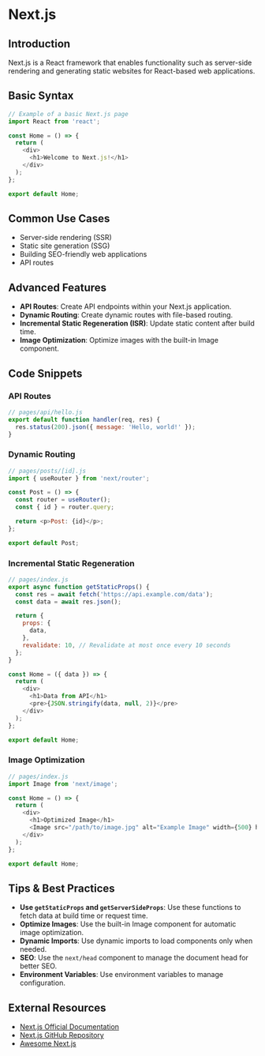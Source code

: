 # Next.js

## Introduction
Next.js is a React framework that enables functionality such as server-side rendering and generating static websites for React-based web applications.

## Basic Syntax
```javascript
// Example of a basic Next.js page
import React from 'react';

const Home = () => {
  return (
    <div>
      <h1>Welcome to Next.js!</h1>
    </div>
  );
};

export default Home;
```

## Common Use Cases
- Server-side rendering (SSR)
- Static site generation (SSG)
- Building SEO-friendly web applications
- API routes

## Advanced Features
- **API Routes**: Create API endpoints within your Next.js application.
- **Dynamic Routing**: Create dynamic routes with file-based routing.
- **Incremental Static Regeneration (ISR)**: Update static content after build time.
- **Image Optimization**: Optimize images with the built-in Image component.

## Code Snippets
### API Routes
```javascript
// pages/api/hello.js
export default function handler(req, res) {
  res.status(200).json({ message: 'Hello, world!' });
}
```

### Dynamic Routing
```javascript
// pages/posts/[id].js
import { useRouter } from 'next/router';

const Post = () => {
  const router = useRouter();
  const { id } = router.query;

  return <p>Post: {id}</p>;
};

export default Post;
```

### Incremental Static Regeneration
```javascript
// pages/index.js
export async function getStaticProps() {
  const res = await fetch('https://api.example.com/data');
  const data = await res.json();

  return {
    props: {
      data,
    },
    revalidate: 10, // Revalidate at most once every 10 seconds
  };
}

const Home = ({ data }) => {
  return (
    <div>
      <h1>Data from API</h1>
      <pre>{JSON.stringify(data, null, 2)}</pre>
    </div>
  );
};

export default Home;
```

### Image Optimization
```javascript
// pages/index.js
import Image from 'next/image';

const Home = () => {
  return (
    <div>
      <h1>Optimized Image</h1>
      <Image src="/path/to/image.jpg" alt="Example Image" width={500} height={500} />
    </div>
  );
};

export default Home;
```

## Tips & Best Practices
- **Use `getStaticProps` and `getServerSideProps`**: Use these functions to fetch data at build time or request time.
- **Optimize Images**: Use the built-in Image component for automatic image optimization.
- **Dynamic Imports**: Use dynamic imports to load components only when needed.
- **SEO**: Use the `next/head` component to manage the document head for better SEO.
- **Environment Variables**: Use environment variables to manage configuration.

## External Resources
- [Next.js Official Documentation](https://nextjs.org/docs)
- [Next.js GitHub Repository](https://github.com/vercel/next.js)
- [Awesome Next.js](https://github.com/unicodeveloper/awesome-nextjs)